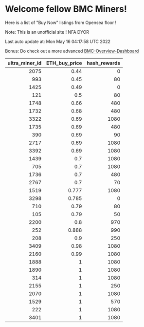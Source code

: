# Welcome fellow BMC Miners!
Here is a list of "Buy Now" listings from Opensea floor !

Note: This is an unofficial site ! NFA DYOR

Last auto update at: Mon May 16 04:17:58 UTC 2022

Bonus: Do check out a more advanced [BMC-Overview-Dashboard](https://dune.com/defifunk/BMC-Overview-Dashboard)


|   ultra_miner_id |   ETH_buy_price |   hash_rewards |
|-----------------:|----------------:|---------------:|
|             2075 |           0.44  |              0 |
|              993 |           0.45  |             80 |
|             1425 |           0.49  |              0 |
|              121 |           0.5   |             80 |
|             1748 |           0.66  |            480 |
|             1732 |           0.68  |            480 |
|             3322 |           0.69  |           1080 |
|             1735 |           0.69  |            480 |
|              390 |           0.69  |             90 |
|             2717 |           0.69  |           1080 |
|             3392 |           0.69  |           1080 |
|             1439 |           0.7   |           1080 |
|              705 |           0.7   |           1080 |
|             1736 |           0.7   |            480 |
|             2767 |           0.7   |             70 |
|             1519 |           0.777 |           1080 |
|             3298 |           0.785 |              0 |
|              710 |           0.79  |             80 |
|              105 |           0.79  |             50 |
|             2200 |           0.8   |            970 |
|              252 |           0.888 |            990 |
|              208 |           0.9   |            250 |
|             3409 |           0.98  |           1080 |
|             2160 |           0.99  |           1080 |
|             1888 |           1     |           1080 |
|             1890 |           1     |           1080 |
|              314 |           1     |           1080 |
|             2155 |           1     |            250 |
|             2070 |           1     |           1080 |
|             1529 |           1     |            570 |
|              222 |           1     |           1080 |
|             3401 |           1     |           1080 |